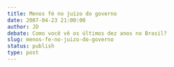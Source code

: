```yaml
---
title: Menos fé no juízo do governo
date: 2007-04-23 21:00:00
author: JD
debate: Como você vê os últimos dez anos no Brasil?
slug: menos-fe-no-juizo-do-governo
status: publish 
type: post
---
```


   

